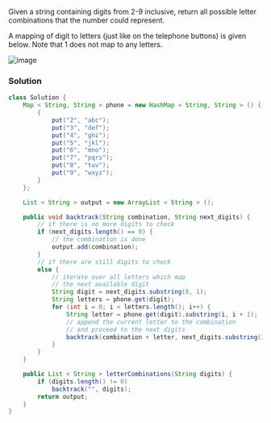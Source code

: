 
Given a string containing digits from 2-9 inclusive, return all possible letter combinations that the number could represent.

A mapping of digit to letters (just like on the telephone buttons) is given below. Note that 1 does not map to any letters.

![image](http://upload.wikimedia.org/wikipedia/commons/thumb/7/73/Telephone-keypad2.svg/200px-Telephone-keypad2.svg.png)


### Solution
```java
class Solution {
    Map < String, String > phone = new HashMap < String, String > () {
        {
            put("2", "abc");
            put("3", "def");
            put("4", "ghi");
            put("5", "jkl");
            put("6", "mno");
            put("7", "pqrs");
            put("8", "tuv");
            put("9", "wxyz");
        }
    };

    List < String > output = new ArrayList < String > ();

    public void backtrack(String combination, String next_digits) {
        // if there is no more digits to check
        if (next_digits.length() == 0) {
            // the combination is done
            output.add(combination);
        }
        // if there are still digits to check
        else {
            // iterate over all letters which map 
            // the next available digit
            String digit = next_digits.substring(0, 1);
            String letters = phone.get(digit);
            for (int i = 0; i < letters.length(); i++) {
                String letter = phone.get(digit).substring(i, i + 1);
                // append the current letter to the combination
                // and proceed to the next digits
                backtrack(combination + letter, next_digits.substring(1));
            }
        }
    }

    public List < String > letterCombinations(String digits) {
        if (digits.length() != 0)
            backtrack("", digits);
        return output;
    }
}
```
